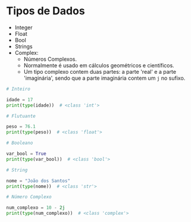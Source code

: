 # Tipos de Dados

- Integer
- Float
- Bool
- Strings 
- Complex: 
    - Números Complexos. 
    - Normalmente é usado em cálculos geométricos e científicos.
    - Um tipo complexo contem duas partes: a parte 'real' e a parte 'imaginária', 
          sendo que a parte imaginária contem um ``j`` no sufixo.

````python
# Inteiro

idade = 17
print(type(idade))  # <class 'int'>

# Flutuante

peso = 76.1
print(type(peso))  # <class 'float'>

# Booleano

var_bool = True
print(type(var_bool))  # <class 'bool'>

# String

nome = "João dos Santos"
print(type(nome))  # <class 'str'>

# Número Complexo

num_complexo = 10 - 2j
print(type(num_complexo))  # <class 'complex'>
````